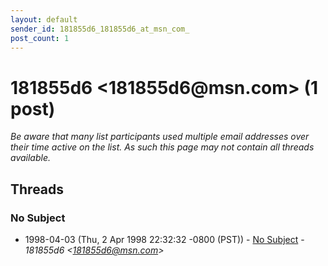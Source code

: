 ```yaml
---
layout: default
sender_id: 181855d6_181855d6_at_msn_com_
post_count: 1
---
```


# 181855d6 <181855d6<span>@</span>msn.com> (1 post)

_Be aware that many list participants used multiple email addresses over their time active on the list. As such this page may not contain all threads available._

## Threads

### No Subject
+ 1998-04-03 (Thu, 2 Apr 1998 22:32:32 -0800 (PST)) - [No Subject](/archive/1998/04/36b8d710ad4cbbdd9f089cb8883391e6c054fb485ee91305ec0a9b7fc25a6ff8) - _181855d6 \<181855d6@msn.com\>_

